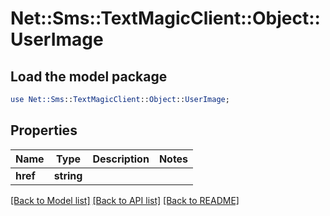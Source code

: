 # Net::Sms::TextMagicClient::Object::UserImage

## Load the model package
```perl
use Net::Sms::TextMagicClient::Object::UserImage;
```

## Properties
Name | Type | Description | Notes
------------ | ------------- | ------------- | -------------
**href** | **string** |  | 

[[Back to Model list]](../README.md#documentation-for-models) [[Back to API list]](../README.md#documentation-for-api-endpoints) [[Back to README]](../README.md)



